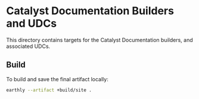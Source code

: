 # Catalyst Documentation Builders and UDCs

This directory contains targets for the Catalyst Documentation builders, and associated UDCs.

## Build

To build and save the final artifact locally:

```bash
earthly --artifact +build/site .
```
